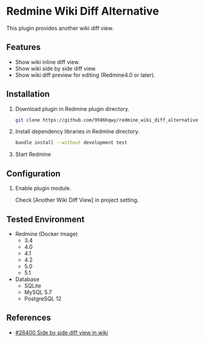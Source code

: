 # Redmine Wiki Diff Alternative

This plugin provides another wiki diff view.

## Features

- Show wiki inline diff view.
- Show wiki side by side diff view.
- Show wiki diff preview for editing (Redmine4.0 or later).

## Installation

1. Download plugin in Redmine plugin directory.
   ```sh
   git clone https://github.com/9506hqwy/redmine_wiki_diff_alternative.git
   ```
2. Install dependency libraries in Redmine directory.
   ```sh
   bundle install --without development test
   ```
3. Start Redmine

## Configuration

1. Enable plugin module.

   Check [Another Wiki Diff View] in project setting.

## Tested Environment

* Redmine (Docker Image)
  * 3.4
  * 4.0
  * 4.1
  * 4.2
  * 5.0
  * 5.1
* Database
  * SQLite
  * MySQL 5.7
  * PostgreSQL 12

## References

- [#26400 Side by side diff view in wiki](https://www.redmine.org/issues/26400)
